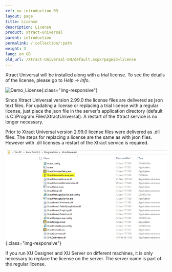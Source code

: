 ```yaml
---
ref: xu-introduction-03
layout: page
title: License
description: License
product: xtract-universal
parent: introduction
permalink: /:collection/:path
weight: 3
lang: en_GB
old_url: /Xtract-Universal-EN/default.aspx?pageid=license
---
```


Xtract Universal will be installed along with a trial license. To see the details of the license, please go to *Help -> Info*.

![Demo_License](/img/content/Demo_License.jpg){:class="img-responsive"}

Since Xtract Universal version 2.99.0 the license files are delivered as json text files. For updating a license or replacing a trial license with a regular license, just place the json file in the server's application directory (default is C:\Program Files\XtractUniversal). A restart of the Xtract service is no longer necessary.

Prior to Xtract Universal version 2.99.0 license files were delivered as .dll files. The steps for replacing a license are the same as with json files. However with .dll licenses a restart of the Xtract service is required.

![XU_license](/img/content/XU_license.jpg){:class="img-responsive"}

If you run XU Designer and XU Server on different machines, it is only necessary to replace the license on the server.
The server name is part of the regular license.